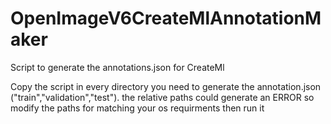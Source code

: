 # OpenImageV6CreateMlAnnotationMaker
Script to generate the annotations.json for CreateMl


Copy the script in every directory you need to generate the annotation.json ("train","validation","test").
the relative paths could generate an ERROR so modify the paths for matching  your os requirments then run it
